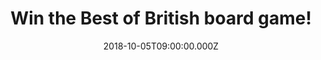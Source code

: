 ---
campaign-uuid: "c-374e76fc-2eec-46e9-b8fa-73cb84d18351"
type: "Preview"
category: "Gifts"
date: "2018-10-05T09:00:00.000Z"
end-date: "2018-11-05T23:59:00.000Z"
disable-form: false
is_promoted: false
has_entry_page: true
title: "Win the Best of British board game!"
competition-description: "<p>Can you answer the Best of British questions on real-life,\
  \ finger-on-the-pulse of 21st century British lifestyle situations? If you think\
  \ you can, we are sure you won’t want to miss this: we are giving away the Best\
  \ of British board game to one lucky member to win!</p>\r\n<p>Want to have your\
  \ weekend planned? Click below for a chance to win!</p>"
hero-header: "Win the Best of British board game!"
terms-confirmation: "N/A"
banner-img: "https://assets.expresslyapp.com/asset-2bedae7b-eaf8-4b4c-acdf-a2958f3069a1.jpg"
logo-left-href: "http://club.expressly.io"
logo-left-image: "https://assets.expresslyapp.com/asset-2459573b-b4f9-4715-b342-cb78ec75e392.jpg"
logo-left-title: "ClubExpressly"
bg-image-hero: "https://assets.expresslyapp.com/asset-3178a9bb-f9cb-463e-b2be-f07f28870065.jpg"
bg-image-first: "https://assets.expresslyapp.com/asset-967687f7-4dd8-4fb3-8bd8-c9fe987251b2.jpg"
section1-content: "</p>A brilliant new game that light heartedly delves into our everyday\
  \ life, reminding us of the diverse, unique and hilarious everyday things, people\
  \ and places that make Britain such an outstanding place to live.There's so much\
  \ about this wonderful country of ours that we take for granted: Blackpool rock,\
  \ deep fried Mars Bars... Big Ben and Eros, Winston Churchill and Thunderbirds…\
  </p>\r\n<p>We are giving away the funniest game to enjoy with your loved ones: The\
  \ Best of British board game. If you are looking forward to have a great fun night,\
  \ enter the form below and it could be yours!</p>"
entry-title: "Win the Best of British board game!"
entry-content: "Enter the draw to win the Best of British board game by completing\
  \ the form below before 23:59 on 5th of November 2018."
has-winner: false
prize-description: "The Best of British board game."
special-conditions: "Multiple entries are allowed up to one every day.\r\nThis competition\
  \ is also available on: https://aaa.nme.com/competitions/the-best-of-british-board-game-giveaway"
---